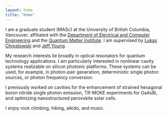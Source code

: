 ```yaml
---
layout: home
title: "Home"
---
```


I am a graduate student (MASc) at the University of British Columbia, Vancouver, affiliated with the [Department of Electrical and Computer Engineering](https://ece.ubc.ca/) and the [Quantum Matter Institute](https://qmi.ubc.ca/). I am supervised by [Lukas Chrostowski](https://ece.ubc.ca/lukas-chrostowski/) and [Jeff Young](https://phas.ubc.ca/users/jeff-young).

My research interests lie broadly in optical resonators for quantum technology applications. I am particularly interested in nonlinear cavity systems realizable on silicon photonic platforms. These systems can be used, for example, in photon-pair generation, deterministic single photon sources, or photon frequency conversion. 

I previously worked on cavities for the enhancement of strained hexagonal boron nitride single photon emission, TR-MOKE experiments for GaAsBi, and optimizing nanostructured perovskite solar cells.

I enjoy rock climbing, hiking, aikido, and music.